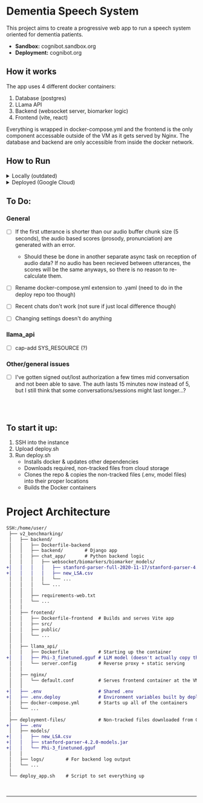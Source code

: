 # Dementia Speech System

This project aims to create a progressive web app to run a speech system oriented for dementia patients. 
* <b>Sandbox:</b> cognibot.sandbox.org
* <b>Deployment:</b> cognibot.org

## How it works
The app uses 4 different docker containers:
1) Database (postgres)
2) LLama API
3) Backend  (websocket server, biomarker logic)
4) Frontend (vite, react) 

Everything is wrapped in docker-compose.yml and the frontend is the only component accessable outside of the VM as it gets served by Nginx. The database and backend are only accessible from inside the docker network.



## How to Run

<details closed> <summary>Locally (outdated)</summary>
<br>

``` docker compose up --build ```

<br>

1. Ensure your machine has the requirements installed
2. Clone the repo using this terminal command: git clone https://github.com/softwareJengineer/chat_app_v2
3. Open Docker Desktop

In the backend directory:
4. Build the docker container using this command: docker-compose up --build
5. To start the docker container simply run: docker-compose up
6. To shut down the container simply run: docker-compose down

In the frontend directory:
7. Run the command: npm run dev
8. The web app can be accessed through localhost:5173 in your browser

REQUIREMENTS
1. Node.js
3. Python3
4. Java 22
5. new_LSA.csv
6. stanford-parser models file
7. Phi-3_finetuned.gguf
</details>

<details closed> <summary>Deployed (Google Cloud)</summary>
<br>

1. SSH into the cloud instance
2. Upload ```deploy_app.sh``` (untracked file)
3. Run ```deploy_app.sh```
    * More info on how this works: https://github.com/amurphy99/chat_app_deployment

</details>


## To Do:

### General
- [ ] If the first utterance is shorter than our audio buffer chunk size (5 seconds), the audio based scores (prosody, pronunciation) are generated with an error. 
    - Should these be done in another separate async task on reception of audio data? If no audio has been recieved between utterances, the scores will be the same anyways, so there is no reason to re-calculate them.
- [ ] Rename docker-compose.yml extension to .yaml (need to do in the deploy repo too though)
- [ ] Recent chats don't work (not sure if just local difference though)
- [ ] Changing settings doesn't do anything


### llama_api
- [ ] cap-add SYS_RESOURCE (?)


### Other/general issues
- [ ] I've gotten signed out/lost authorization a few times mid conversation and not been able to save. The auth lasts 15 minutes now instead of 5, but I still think that some conversations/sessions might last longer...?




<br><br>


## To start it up:
1. SSH into the instance
2. Upload deploy.sh
3. Run deploy.sh
    * Installs docker & updates other dependencies
    * Downloads required, non-tracked files from cloud storage
    * Clones the repo & copies the non-tracked files (.env, model files) into their proper locations 
    * Builds the Docker containers



# Project Architecture
```diff
SSH:/home/user/
 ├── v2_benchmarking/
 │   ├── backend/
 │   │   ├── Dockerfile-backend
 │   │   ├── backend/        # Django app
 │   │   ├── chat_app/       # Python backend logic
 │   │   │   ├── websocket/biomarkers/biomarker_models/
+│   │   │   │   ├── stanford-parser-full-2020-11-17/stanford-parser-4.2.0-models.jar
+│   │   │   │   ├── new_LSA.csv
 │   │   │   │   └── ...
 │   │   │   └── ...
 │   │   │
 │   │   ├── requirements-web.txt
 │   │   └── ...
 │   │
 │   ├── frontend/
 │   │   ├── Dockerfile-frontend  # Builds and serves Vite app
 │   │   ├── src/
 │   │   ├── public/
 │   │   └── ...
 │   │
 │   ├── llama_api/
 │   │   ├── Dockerfile           # Starting up the container
+│   │   ├── Phi-3_finetuned.gguf # LLM model (doesn't actually copy this here, accesses via volume)
 │   │   └── server.config        # Reverse proxy + static serving
 │   │
 │   ├── nginx/
 │   │   └── default.conf         # Serves frontend container at the VMs IP address
 │   │
+│   ├── .env                     # Shared .env
+│   ├── .env.deploy              # Environment variables built by deploy_app.sh
 │   ├── docker-compose.yml       # Starts up all of the containers
 │   └── ...
 │
 ├── deployment-files/            # Non-tracked files downloaded from GCS bucket by deploy_app.sh
+│   ├── .env
 │   ├── models/      
+│   │   ├── new_LSA.csv
+│   │   ├── stanford-parser-4.2.0-models.jar
+│   │   └── Phi-3_finetuned.gguf
 │   │
 │   ├── logs/        # For backend log output
 │   └── ... 
 │
 └── deploy_app.sh    # Script to set everything up
```


<br><hr>








